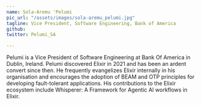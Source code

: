 ```yaml
---
name: Sola-Aremu 'Pelumi
pic_url: "/assets/images/sola-aremu_pelumi.jpg"
tagline: Vice President, Software Engineering, Bank of America
github:
twitter: Pelumi_SA

---
```

Pelumi is a Vice President of Software Engineering at Bank Of America in Dublin, Ireland. Pelumi discovered Elixir in 2021 and has been an ardent convert since then. He frequently evangelizes Elixir internally in his organisation and encourages the adoption of BEAM and OTP principles for developing fault-tolerant applications. His contributions to the Elixir ecosystem include Whisperer: A Framework for Agentic AI workflows in Elixir.
